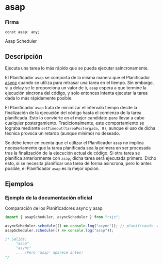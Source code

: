 # asap

### Firma

`const asap: any;`

Asap Scheduler

## Descripción

Ejecuta una tarea lo más rápido que se pueda ejecutar asíncronamente.

El Planificador `asap` se comporta de la misma manera que el Planificador [async](/api/schedulers/async) cuando se utiliza para retrasar una tarea en el tiempo. Sin embargo, si a delay se le proporciona un valor de `0`, `asap` espera a que termine la ejecución síncrona del código, y solo entonces intenta ejecutar la tarea dada lo más rápidamente posible.

El Planificador `asap` trata de minimizar el intervalo tiempo desde la finalización de la ejecución del código hasta el comienzo de la tarea planificada. Esto lo convierte en el mejor candidato para llevar a cabo cualquier postergamiento. Tradicionalmente, este comportamiento se lograba mediante `setTimeout(tareaPostergada, 0)`, aunque el uso de dicha técnica provoca un retardo (aunque mínimo) no deseado.

Se debe tener en cuenta que el utilizar el Planificador `asap` no implica necesariamente que la tarea planificada sea la primera en ser procesada tras la finalización de la ejecución actual de código. Si otra tarea se planifica anteriormente con `asap`, dicha tarea será ejecutada primero. Dicho esto, si se necesita planificar una tarea de forma asíncrona, pero lo antes posible, el Planificador `asap` es la mejor opción.

<!-- asap scheduler behaves the same as async scheduler when you use it to delay task in time. If however you set delay to 0, asap will wait for current synchronously executing code to end and then it will try to execute given task as fast as possible.

asap scheduler will do its best to minimize time between end of currently executing code and start of scheduled task. This makes it best candidate for performing so called "deferring". Traditionally this was achieved by calling setTimeout(deferredTask, 0), but that technique involves some (although minimal) unwanted delay.

Note that using asap scheduler does not necessarily mean that your task will be first to process after currently executing code. In particular, if some task was also scheduled with asap before, that task will execute first. That being said, if you need to schedule task asynchronously, but as soon as possible, asap scheduler is your best bet. -->

## Ejemplos

### Ejemplo de la documentación oficial

Comparación de los Planificadores async y asap

```javascript
import { asapScheduler, asyncScheduler } from "rxjs";

asyncScheduler.schedule(() => console.log("async")); // planificando 'async' primero...
asapScheduler.schedule(() => console.log("asap"));

/* Salida:
     "asap"
     "async"
     ... !Pero 'asap' aparece antes!
*/
```
